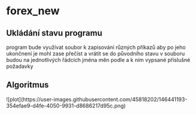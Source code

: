 # forex_new
<h2> Ukládání stavu programu </h2> 

program bude využívat soubor k zapisování různých příkazů aby po jeho ukončnení je mohl zase přečíst a vrátit se do původního stavu
v souboru budou na jednotlivých řádcích jména měn podle a k nim vypsané příslušné požadavky

<h2> Algoritmus </h2>
![plot](https://user-images.githubusercontent.com/45818202/146441193-354efae9-d4fe-4050-9931-d8686217d95c.png)


